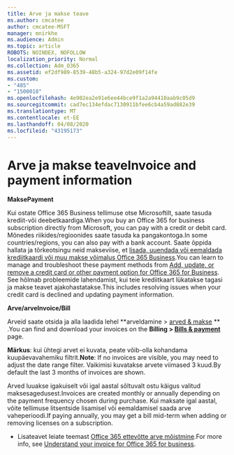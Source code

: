 ```yaml
---
title: Arve ja makse teave
ms.author: cmcatee
author: cmcatee-MSFT
manager: mnirkhe
ms.audience: Admin
ms.topic: article
ROBOTS: NOINDEX, NOFOLLOW
localization_priority: Normal
ms.collection: Adm_O365
ms.assetid: ef2df989-8539-48b5-a324-97d2e09f14fe
ms.custom:
- "485"
- "1500018"
ms.openlocfilehash: 4e902ea2e91e6ee44bce9f1a2a94410aab9c05d9
ms.sourcegitcommit: cad7ec134efdac7130911bfee6cb4a59ad882e39
ms.translationtype: MT
ms.contentlocale: et-EE
ms.lasthandoff: 04/08/2020
ms.locfileid: "43195173"
---
```

# <a name="invoice-and-payment-information"></a><span data-ttu-id="07d87-102">Arve ja makse teave</span><span class="sxs-lookup"><span data-stu-id="07d87-102">Invoice and payment information</span></span>

<span data-ttu-id="07d87-103">**Makse**</span><span class="sxs-lookup"><span data-stu-id="07d87-103">**Payment**</span></span>

<span data-ttu-id="07d87-104">Kui ostate Office 365 Business tellimuse otse Microsoftilt, saate tasuda krediit-või deebetkaardiga.</span><span class="sxs-lookup"><span data-stu-id="07d87-104">When you buy an Office 365 for business subscription directly from Microsoft, you can pay with a credit or debit card.</span></span>  <span data-ttu-id="07d87-105">Mõnedes riikides/regioonides saate tasuda ka pangakontoga.</span><span class="sxs-lookup"><span data-stu-id="07d87-105">In some countries/regions, you can also pay with a bank account.</span></span>  <span data-ttu-id="07d87-106">Saate õppida hallata ja tõrkeotsingu neid makseviise, et [lisada, uuendada või eemaldada krediitkaardi või muu makse võimalus Office 365 Business](https://go.microsoft.com/fwlink/?linkid=2118133).</span><span class="sxs-lookup"><span data-stu-id="07d87-106">You can learn to manage and troubleshoot these payment methods from [Add, update, or remove a credit card or other payment option for Office 365 for Business](https://go.microsoft.com/fwlink/?linkid=2118133).</span></span>  <span data-ttu-id="07d87-107">See hõlmab probleemide lahendamist, kui teie krediitkaart lükatakse tagasi ja makse teavet ajakohastatakse.</span><span class="sxs-lookup"><span data-stu-id="07d87-107">This includes resolving issues when your credit card is declined and updating payment information.</span></span>

<span data-ttu-id="07d87-108">**Arve/arve**</span><span class="sxs-lookup"><span data-stu-id="07d87-108">**Invoice/Bill**</span></span>

<span data-ttu-id="07d87-109">Arveid saate otsida ja alla laadida lehel \*\*arveldamine > [arved & makse](https://go.microsoft.com/fwlink/p/?linkid=848039) \*\* .</span><span class="sxs-lookup"><span data-stu-id="07d87-109">You can find and download your invoices on the **Billing > [Bills & payment](https://go.microsoft.com/fwlink/p/?linkid=848039)** page.</span></span>  

<span data-ttu-id="07d87-110">**Märkus**: kui ühtegi arvet ei kuvata, peate võib-olla kohandama kuupäevavahemiku filtrit.</span><span class="sxs-lookup"><span data-stu-id="07d87-110">**Note**: If no invoices are visible, you may need to adjust the date range filter.</span></span>  <span data-ttu-id="07d87-111">Vaikimisi kuvatakse arvete viimased 3 kuud.</span><span class="sxs-lookup"><span data-stu-id="07d87-111">By default the last 3 months of invoices are shown.</span></span>

<span data-ttu-id="07d87-112">Arved luuakse igakuiselt või igal aastal sõltuvalt ostu käigus valitud maksesagedusest.</span><span class="sxs-lookup"><span data-stu-id="07d87-112">Invoices are created monthly or annually depending on the payment frequency chosen during purchase.</span></span>  <span data-ttu-id="07d87-113">Kui maksate igal aastal, võite tellimuse litsentside lisamisel või eemaldamisel saada arve vaheperioodi.</span><span class="sxs-lookup"><span data-stu-id="07d87-113">If paying annually, you may get a bill mid-term when adding or removing licenses on a subscription.</span></span>
 
- <span data-ttu-id="07d87-114">Lisateavet leiate teemast [Office 365 ettevõtte arve mõistmine](https://go.microsoft.com/fwlink/?linkid=2119101).</span><span class="sxs-lookup"><span data-stu-id="07d87-114">For more info, see [Understand your invoice for Office 365 for business](https://go.microsoft.com/fwlink/?linkid=2119101).</span></span>
